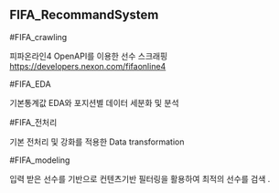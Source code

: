 ## FIFA_RecommandSystem


#FIFA_crawling

피파온라인4 OpenAPI를 이용한 선수 스크래핑
https://developers.nexon.com/fifaonline4

#FIFA_EDA

기본통계값 EDA와 포지션별 데이터 세분화 및 분석

#FIFA_전처리

기본 전처리 및 강화를 적용한 Data transformation

#FIFA_modeling

입력 받은 선수를 기반으로 컨텐츠기반 필터링을 활용하여 최적의 선수를 검색
.
